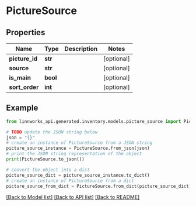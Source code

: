 # PictureSource


## Properties

Name | Type | Description | Notes
------------ | ------------- | ------------- | -------------
**picture_id** | **str** |  | [optional] 
**source** | **str** |  | [optional] 
**is_main** | **bool** |  | [optional] 
**sort_order** | **int** |  | [optional] 

## Example

```python
from linnworks_api.generated.inventory.models.picture_source import PictureSource

# TODO update the JSON string below
json = "{}"
# create an instance of PictureSource from a JSON string
picture_source_instance = PictureSource.from_json(json)
# print the JSON string representation of the object
print(PictureSource.to_json())

# convert the object into a dict
picture_source_dict = picture_source_instance.to_dict()
# create an instance of PictureSource from a dict
picture_source_from_dict = PictureSource.from_dict(picture_source_dict)
```
[[Back to Model list]](../README.md#documentation-for-models) [[Back to API list]](../README.md#documentation-for-api-endpoints) [[Back to README]](../README.md)


